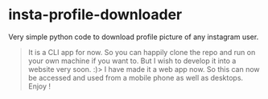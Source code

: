 # insta-profile-downloader
Very simple python code to download profile picture of any instagram user.
>It is a CLI app for now.
So you can happily clone the repo and run on your own machine if you want to.
But I wish to develop it into a website very soon. :)>
I have made it a web app now. So this can now be accessed and used from a mobile phone as well as desktops.
Enjoy !
